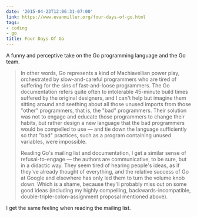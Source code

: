 ```yaml
---
date: '2015-04-23T12:06:31-07:00'
link: https://www.evanmiller.org/four-days-of-go.html
tags:
- coding
- go
title: Four Days Of Go
---
```


A funny and perceptive take on the Go programming language and the Go team.

>In other words, Go represents a kind of Machiavellian power play, orchestrated by slow-and-careful programmers who are tired of suffering for the sins of fast-and-loose programmers. The Go documentation refers quite often to intolerable 45-minute build times suffered by the original designers, and I can't help but imagine them sitting around and seething about all those unused imports from those "other" programmers, that is, the "bad" programmers. Their solution was not to engage and educate those programmers to change their habits, but rather design a new language that the bad programmers would be compelled to use &mdash; and tie down the language sufficiently so that "bad" practices, such as a program containing unused variables, were impossible.
>
>Reading Go's mailing list and documentation, I get a similar sense of refusal-to-engage &mdash; the authors are communicative, to be sure, but in a didactic way. They seem tired of hearing people's ideas, as if they've already thought of everything, and the relative success of Go at Google and elsewhere has only led them to turn the volume knob down. Which is a shame, because they'll probably miss out on some good ideas (including my highly compelling, backwards-incompatible, double-triple-colon-assignment proposal mentioned above).

I get the same feeling when reading the mailing list.
